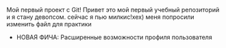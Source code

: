 Мой первый проект с Git!
Привет это мой первый учебный репозиторий и я стану девопсом. сейчас я пью милкис!хех)
меня попросили изменить файл для практики
- НОВАЯ ФИЧА: Расширенные возможности профиля пользователя
